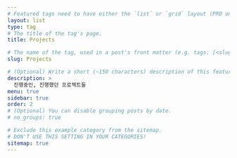 ```yaml
---
# Featured tags need to have either the `list` or `grid` layout (PRO only).
layout: list
type: tag
# The title of the tag's page.
title: Projects

# The name of the tag, used in a post's front matter (e.g. tags: [<slug>]).
slug: Projects

# (Optional) Write a short (~150 characters) description of this featured tag.
description: >
  진행중인, 진행했던 프로젝트들
menu: true
sidebar: true
order: 2
# (Optional) You can disable grouping posts by date.
# no_groups: true

# Exclude this example category from the sitemap.
# DON'T USE THIS SETTING IN YOUR CATEGORIES!
sitemap: true
---
```

